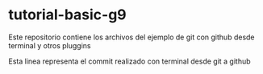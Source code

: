 # tutorial-basic-g9
Este repositorio contiene los archivos del ejemplo de git con github desde terminal y otros pluggins

Esta linea representa el commit realizado con terminal desde git a github
